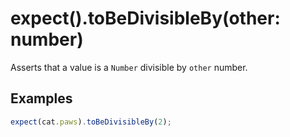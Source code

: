 # expect().toBeDivisibleBy(other: number)

Asserts that a value is a `Number` divisible by `other` number.

## Examples

```js
expect(cat.paws).toBeDivisibleBy(2);
```
